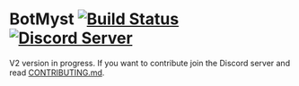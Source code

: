 # BotMyst [![Build Status](https://travis-ci.org/CodeMyst/BotMyst.svg?branch=v2)](https://travis-ci.org/CodeMyst/BotMyst) [![Discord Server](https://discordapp.com/api/guilds/298510542535000065/widget.png)](https://discord.gg/rNQBq9) 

V2 version in progress. If you want to contribute join the Discord server and read [CONTRIBUTING.md](CONTRIBUTING.md).
